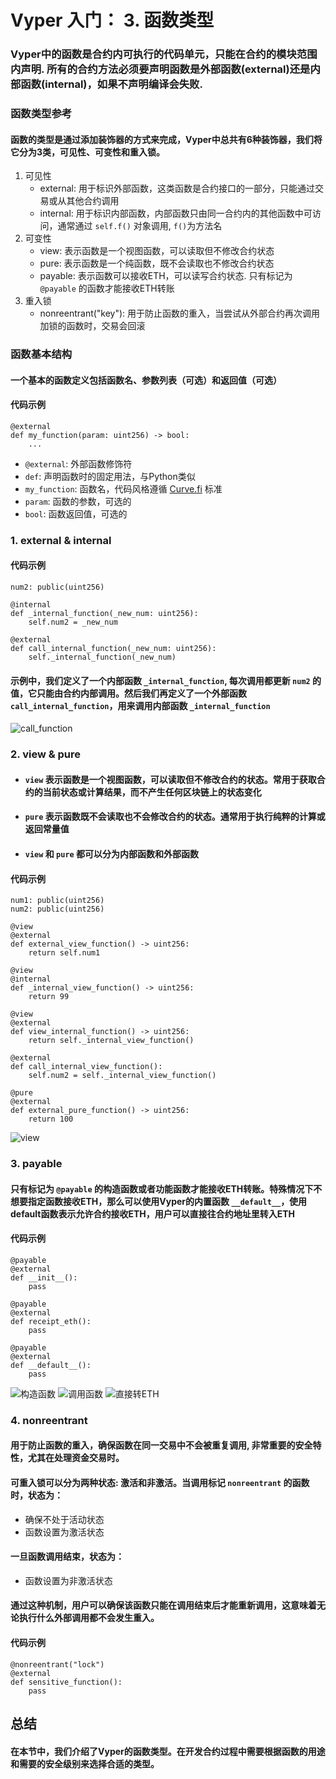 # Vyper 入门： 3. 函数类型
### Vyper中的函数是合约内可执行的代码单元，只能在合约的模块范围内声明. 所有的合约方法必须要声明函数是外部函数(external)还是内部函数(internal)，如果不声明编译会失败.

### 函数类型参考
#### 函数的类型是通过添加装饰器的方式来完成，Vyper中总共有6种装饰器，我们将它分为3类，可见性、可变性和重入锁。
1. 可见性
    - external: 用于标识外部函数，这类函数是合约接口的一部分，只能通过交易或从其他合约调用​
    - internal: 用于标识内部函数，内部函数只由同一合约内的其他函数中可访问，通常通过 `self.f()` 对象调用, `f()`为方法名​
2. 可变性
    - view: 表示函数是一个视图函数，可以读取但不修改合约状态
    - pure: 表示函数是一个纯函数，既不会读取也不修改合约状态
    - payable: 表示函数可以接收ETH，可以读写合约状态. 只有标记为 `@payable` 的函数才能接收ETH转账
3. 重入锁
    - nonreentrant("key"): 用于防止函数的重入，当尝试从外部合约再次调用加锁的函数时，交易会回滚


### 函数基本结构
#### 一个基本的函数定义包括函数名、参数列表（可选）和返回值（可选）
#### 代码示例
```
@external
def my_function(param: uint256) -> bool:
    ...
```
- `@external`: 外部函数修饰符
- `def`: 声明函数时的固定用法，与Python类似
- `my_function`: 函数名，代码风格遵循 [Curve.fi](https://curve.readthedocs.io/guide-code-style.html) 标准
- `param`: 函数的参数，可选的
- `bool`: 函数返回值，可选的


### 1. external & internal
#### 代码示例
```
num2: public(uint256)

@internal
def _internal_function(_new_num: uint256):
	self.num2 = _new_num

@external
def call_internal_function(_new_num: uint256):
	self._internal_function(_new_num)
```
#### 示例中，我们定义了一个内部函数 `_internal_function`, 每次调用都更新 `num2` 的值，它只能由合约内部调用。然后我们再定义了一个外部函数 `call_internal_function`，用来调用内部函数 `_internal_function`

![call_function](./image/call.png)

### 2. view & pure
- #### `view` 表示函数是一个视图函数，可以读取但不修改合约的状态。常用于获取合约的当前状态或计算结果，而不产生任何区块链上的状态变化
- #### `pure` 表示函数既不会读取也不会修改合约的状态。通常用于执行纯粹的计算或返回常量值​
- #### `view` 和 `pure` 都可以分为内部函数和外部函数
#### 代码示例
```
num1: public(uint256)
num2: public(uint256)

@view
@external
def external_view_function() -> uint256:
	return self.num1

@view
@internal
def _internal_view_function() -> uint256:
	return 99

@view
@external
def view_internal_function() -> uint256:
	return self._internal_view_function()

@external
def call_internal_view_function():
	self.num2 = self._internal_view_function()

@pure
@external
def external_pure_function() -> uint256:
	return 100
```

![view](./image/view.png)

### 3. payable
#### 只有标记为 `@payable` 的构造函数或者功能函数才能接收ETH转账。特殊情况下不想要指定函数接收ETH，那么可以使用Vyper的内置函数 `__default__`，使用default函数表示允许合约接收ETH，用户可以直接往合约地址里转入ETH
#### 代码示例

```
@payable
@external
def __init__():
	pass

@payable
@external
def receipt_eth():
	pass

@payable
@external
def __default__():
	pass
```

![构造函数](./image/eth1.png)
![调用函数](./image/eth2.png)
![直接转ETH](./image/eth3.png)

### 4. nonreentrant
#### 用于防止函数的重入，确保函数在同一交易中不会被重复调用, 非常重要的安全特性，尤其在处理资金交易时。
#### 可重入锁可以分为两种状态: 激活和非激活。当调用标记 `nonreentrant` 的函数时，状态为：
- 确保不处于活动状态
- 函数设置为激活状态 
#### 一旦函数调用结束，状态为：
- 函数设置为非激活状态
#### 通过这种机制，用户可以确保该函数只能在调用结束后才能重新调用，这意味着无论执行什么外部调用都不会发生重入。

#### 代码示例
```
@nonreentrant("lock")
@external
def sensitive_function():
    pass
```

## 总结
#### 在本节中，我们介绍了Vyper的函数类型。在开发合约过程中需要根据函数的用途和需要的安全级别来选择合适的类型。
